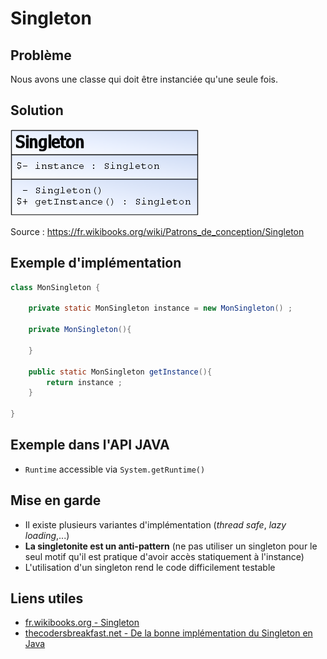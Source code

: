 # Singleton

## Problème

Nous avons une classe qui doit être instanciée qu'une seule fois.

## Solution

![UML Singleton](uml/UML_DP_Singleton.png)

Source : https://fr.wikibooks.org/wiki/Patrons_de_conception/Singleton

## Exemple d'implémentation

```java
class MonSingleton {

    private static MonSingleton instance = new MonSingleton() ;

    private MonSingleton(){

    }

    public static MonSingleton getInstance(){
        return instance ;
    }

}
```

## Exemple dans l'API JAVA

* `Runtime` accessible via `System.getRuntime()`

## Mise en garde

* Il existe plusieurs variantes d'implémentation (*thread safe*, *lazy loading*,...)
* **La singletonite est un anti-pattern** (ne pas utiliser un singleton pour le seul motif qu'il est pratique d'avoir accès statiquement à l'instance)
* L'utilisation d'un singleton rend le code difficilement testable

## Liens utiles

* [fr.wikibooks.org - Singleton](https://fr.wikibooks.org/wiki/Patrons_de_conception/Singleton)
* [thecodersbreakfast.net - De la bonne implémentation du Singleton en Java](https://thecodersbreakfast.net/index.php?post/2008/02/25/26-de-la-bonne-implementation-du-singleton-en-java)

